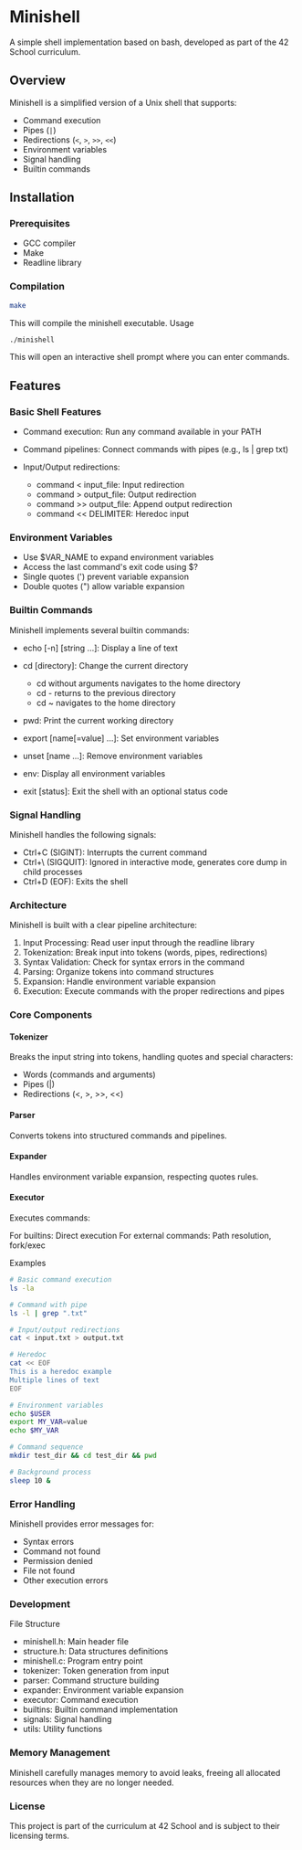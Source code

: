# Minishell

A simple shell implementation based on bash, developed as part of the 42 School curriculum.

## Overview

Minishell is a simplified version of a Unix shell that supports:
- Command execution
- Pipes (`|`)
- Redirections (`<`, `>`, `>>`, `<<`)
- Environment variables
- Signal handling
- Builtin commands

## Installation

### Prerequisites

- GCC compiler
- Make
- Readline library

### Compilation

```bash
make
```
This will compile the minishell executable.
Usage
```bash
./minishell
```
This will open an interactive shell prompt where you can enter commands.

## Features
### Basic Shell Features

- Command execution: Run any command available in your PATH
- Command pipelines: Connect commands with pipes (e.g., ls | grep txt)
- Input/Output redirections:

	- command < input_file: Input redirection
	- command > output_file: Output redirection
	- command >> output_file: Append output redirection
	- command << DELIMITER: Heredoc input



### Environment Variables

- Use $VAR_NAME to expand environment variables
- Access the last command's exit code using $?
- Single quotes (') prevent variable expansion
- Double quotes (") allow variable expansion

### Builtin Commands
Minishell implements several builtin commands:

- echo [-n] [string ...]: Display a line of text
- cd [directory]: Change the current directory
	- cd without arguments navigates to the home directory
	- cd - returns to the previous directory
	- cd ~ navigates to the home directory

- pwd: Print the current working directory
- export [name[=value] ...]: Set environment variables
- unset [name ...]: Remove environment variables
- env: Display all environment variables
- exit [status]: Exit the shell with an optional status code

### Signal Handling
Minishell handles the following signals:

- Ctrl+C (SIGINT): Interrupts the current command
- Ctrl+\ (SIGQUIT): Ignored in interactive mode, generates core dump in child processes
- Ctrl+D (EOF): Exits the shell

### Architecture
Minishell is built with a clear pipeline architecture:

1. Input Processing: Read user input through the readline library
2. Tokenization: Break input into tokens (words, pipes, redirections)
3. Syntax Validation: Check for syntax errors in the command
4. Parsing: Organize tokens into command structures
5. Expansion: Handle environment variable expansion
6. Execution: Execute commands with the proper redirections and pipes

### Core Components
#### Tokenizer
Breaks the input string into tokens, handling quotes and special characters:

- Words (commands and arguments)
- Pipes (|)
- Redirections (<, >, >>, <<)

#### Parser
Converts tokens into structured commands and pipelines.
#### Expander
Handles environment variable expansion, respecting quotes rules.
#### Executor
Executes commands:

For builtins: Direct execution
For external commands: Path resolution, fork/exec

Examples
```bash
# Basic command execution
ls -la

# Command with pipe
ls -l | grep ".txt"

# Input/output redirections
cat < input.txt > output.txt

# Heredoc
cat << EOF
This is a heredoc example
Multiple lines of text
EOF

# Environment variables
echo $USER
export MY_VAR=value
echo $MY_VAR

# Command sequence
mkdir test_dir && cd test_dir && pwd

# Background process
sleep 10 &
```
### Error Handling
Minishell provides error messages for:

- Syntax errors
- Command not found
- Permission denied
- File not found
- Other execution errors

### Development
File Structure

- minishell.h: Main header file
- structure.h: Data structures definitions
- minishell.c: Program entry point
- tokenizer: Token generation from input
- parser: Command structure building
- expander: Environment variable expansion
- executor: Command execution
- builtins: Builtin command implementation
- signals: Signal handling
- utils: Utility functions

### Memory Management
Minishell carefully manages memory to avoid leaks, freeing all allocated resources when they are no longer needed.

### License
This project is part of the curriculum at 42 School and is subject to their licensing terms.